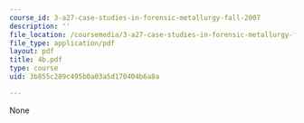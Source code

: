 ```yaml
---
course_id: 3-a27-case-studies-in-forensic-metallurgy-fall-2007
description: ''
file_location: /coursemedia/3-a27-case-studies-in-forensic-metallurgy-fall-2007/3b855c289c495b0a03a5d170404b6a8a_4b.pdf
file_type: application/pdf
layout: pdf
title: 4b.pdf
type: course
uid: 3b855c289c495b0a03a5d170404b6a8a

---
```

None